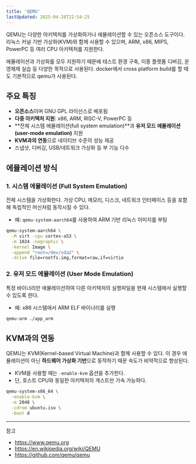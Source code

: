 ```yaml
---
title: 'QEMU'
lastUpdated: 2025-04-28T22:54:25
---
```

QEMU는 다양한 아키텍처를 가상화하거나 에뮬레이션할 수 있는 오픈소스 도구이다. 리눅스 커널 기반 가상화(KVM)와 함께 사용할 수 있으며, ARM, x86, MIPS, PowerPC 등 여러 CPU 아키텍처를 지원한다.

에뮬레이션과 가상화를 모두 지원하기 때문에 테스트 환경 구축, 이종 플랫폼 디버깅, 운영체제 실습 등 다양한 목적으로 사용된다. docker에서 cross platform build를 할 때도 기본적으로 qemu가 사용된다.

## 주요 특징

- **오픈소스**이며 GNU GPL 라이선스로 배포됨
- **다중 아키텍처 지원**: x86, ARM, RISC-V, PowerPC 등
- **전체 시스템 에뮬레이션(full system emulation)**과 **유저 모드 에뮬레이션(user-mode emulation)** 지원
- **KVM과의 연동**으로 네이티브 수준의 성능 제공
- 스냅샷, 디버깅, USB/네트워크 가상화 등 부 기능 다수

## 에뮬레이션 방식

### 1. 시스템 에뮬레이션 (Full System Emulation)

전체 시스템을 가상화한다. 가상 CPU, 메모리, 디스크, 네트워크 인터페이스 등을 포함해 독립적인 머신처럼 동작시킬 수 있다.

- 예: `qemu-system-aarch64`를 사용하여 ARM 기반 리눅스 이미지를 부팅

```bash
qemu-system-aarch64 \
  -M virt -cpu cortex-a53 \
  -m 1024 -nographic \
  -kernel Image \
  -append "root=/dev/vda2" \
  -drive file=rootfs.img,format=raw,if=virtio
```

### 2. 유저 모드 에뮬레이션 (User Mode Emulation)

특정 바이너리만 에뮬레이션하여 다른 아키텍처의 실행파일을 현재 시스템에서 실행할 수 있도록 한다.

- 예: x86 시스템에서 ARM ELF 바이너리를 실행

```bash
qemu-arm ./app_arm
```

## KVM과의 연동

QEMU는 KVM(Kernel-based Virtual Machine)과 함께 사용할 수 있다. 이 경우 에뮬레이션이 아닌 **하드웨어 가상화 기반**으로 동작하기 때문 속도가 비약적으로 향상된다.

- KVM을 사용할 때는 `-enable-kvm` 옵션을 추가한다.
- 단, 호스트 CPU와 동일한 아키텍처의 게스트만 가속 가능하다.

```bash
qemu-system-x86_64 \
  -enable-kvm \
  -m 2048 \
  -cdrom ubuntu.iso \
  -boot d
```

---
참고

- <https://www.qemu.org>
- <https://en.wikipedia.org/wiki/QEMU>
- <https://github.com/qemu/qemu>
